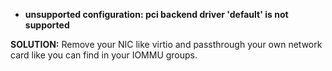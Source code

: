 
*  **unsupported configuration: pci backend driver 'default' is not supported**

  **SOLUTION:** Remove your NIC like virtio and passthrough your own network card like you can find in your IOMMU groups.